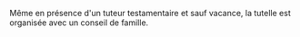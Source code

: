   
 Même en présence d'un tuteur testamentaire et sauf vacance, la tutelle est organisée avec un conseil de famille.  

  
